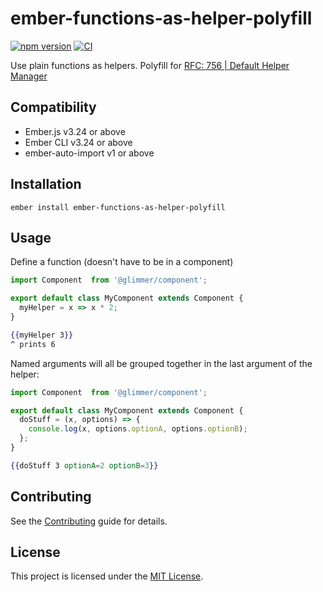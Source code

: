 # ember-functions-as-helper-polyfill

[![npm version](https://badge.fury.io/js/ember-functions-as-helper-polyfill.svg)](https://badge.fury.io/js/ember-functions-as-helper-polyfill)
[![CI](https://github.com/NullVoxPopuli/ember-functions-as-helper-polyfill/actions/workflows/ci.yml/badge.svg?branch=main&event=push)](https://github.com/NullVoxPopuli/ember-functions-as-helper-polyfill/actions/workflows/ci.yml)


Use plain functions as helpers.
Polyfill for [RFC: 756 | Default Helper Manager](https://github.com/emberjs/rfcs/pull/756)

## Compatibility

* Ember.js v3.24 or above
* Ember CLI v3.24 or above
* ember-auto-import v1 or above


## Installation

```
ember install ember-functions-as-helper-polyfill
```

## Usage

Define a function (doesn't have to be in a component)

```js
import Component  from '@glimmer/component';

export default class MyComponent extends Component {
  myHelper = x => x * 2;
}
```
```hbs
{{myHelper 3}}
^ prints 6
```

Named arguments will all be grouped together in the last argument of the helper:

```js
import Component  from '@glimmer/component';

export default class MyComponent extends Component {
  doStuff = (x, options) => {
    console.log(x, options.optionA, options.optionB);
  };
}
```
```hbs
{{doStuff 3 optionA=2 optionB=3}}
```


## Contributing

See the [Contributing](CONTRIBUTING.md) guide for details.


## License

This project is licensed under the [MIT License](LICENSE.md).
